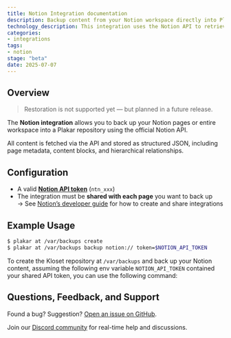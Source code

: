 ```yaml
---
title: Notion Integration documentation
description: Backup content from your Notion workspace directly into Plakar — fast, structured, and API-driven.
technology_description: This integration uses the Notion API to retrieve structured JSON representations of your workspace and pages.
categories: 
- integrations
tags:
- notion
stage: "beta"
date: 2025-07-07
---
```


## Overview

> Restoration is not supported yet — but planned in a future release.

The **Notion integration** allows you to back up your Notion pages or entire workspace into a Plakar repository using the official Notion API.

All content is fetched via the API and stored as structured JSON, including page metadata, content blocks, and hierarchical relationships.


## Configuration

- A valid [**Notion API token**](https://www.notion.com/my-integrations) (`ntn_xxx`)
- The integration must be **shared with each page** you want to back up  
  → See [Notion’s developer guide](https://developers.notion.com/docs/getting-started#step-1-create-an-integration) for how to create and share integrations

## Example Usage

```sh
$ plakar at /var/backups create
$ plakar at /var/backups backup notion:// token=$NOTION_API_TOKEN
```

To create the Kloset repository at ```/var/backups``` and back up your Notion content, assuming the following env variable ```NOTION_API_TOKEN``` contained your shared API token, you can use the following command:



## Questions, Feedback, and Support

Found a bug? Suggestion? [Open an issue on GitHub](https://github.com/PlakarKorp/integration-notion/issues/new).

Join our [Discord community](https://discord.gg/xjkbsWgyDZ) for real-time help and discussions.